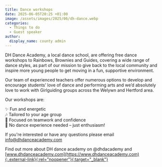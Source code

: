 ```yaml
---
title: Dance workshops
date: 2025-06-05T20:25 +01:00
image: /assets/images/2025/06/dh-dance.webp
categories:
  - Things to do
  - Guest speaker
author:
  display_name: county admin
---
```

DH Dance Academy, a local dance school, are offering free dance workshops to Rainbows, Brownies and Guides, covering a wide range of dance styles, as part of our mission to give back to the local community and inspire more young people to get moving in a fun, supportive environment.

Our team of experienced teachers offer numerous options to develop and encourage students’ love of dance and performing arts and we’d absolutely love to work with Girlguiding groups across the Welywn and Hertford area.

Our workshops are:

✨ Fun and energetic  
🎶 Tailored to your age group  
🤝 Focused on teamwork and confidence  
🌟 No dance experience needed – just enthusiasm!

If you're interested or have any questions please email <info@dhdanceacademy.com>

Find out more about DH dance academy on @dhdacademy and [www.dhdanceacademy.com](https://www.dhdanceacademy.com){:.external-link}{:rel="noopener"}{:target="_blank"}
